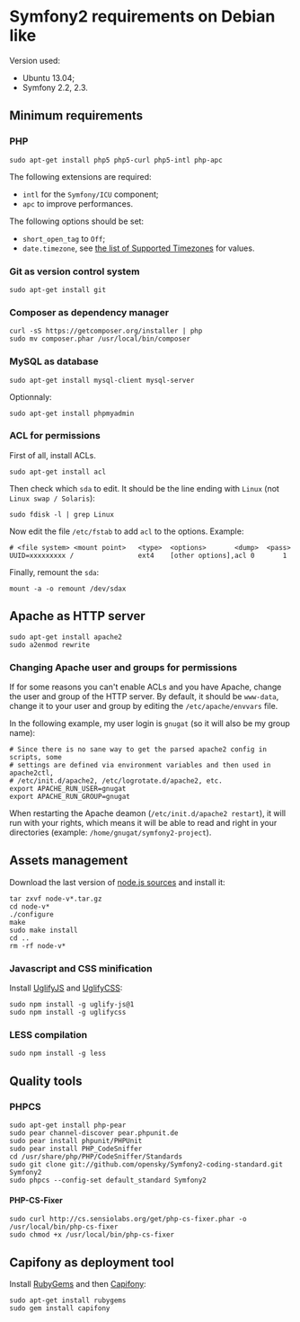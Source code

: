 # Symfony2 requirements on Debian like

Version used:

* Ubuntu 13.04;
* Symfony 2.2, 2.3.

## Minimum requirements

### PHP

    sudo apt-get install php5 php5-curl php5-intl php-apc
    
The following extensions are required:

* `intl` for the `Symfony/ICU` component;
* `apc` to improve performances.

The following options should be set:

* `short_open_tag` to `Off`;
* `date.timezone`, see [the list of Supported Timezones](http://fr2.php.net/manual/en/timezones.php) for values.

### Git as version control system

    sudo apt-get install git

### Composer as dependency manager

    curl -sS https://getcomposer.org/installer | php
    sudo mv composer.phar /usr/local/bin/composer

### MySQL as database

    sudo apt-get install mysql-client mysql-server

Optionnaly:

    sudo apt-get install phpmyadmin

### ACL for permissions

First of all, install ACLs.

    sudo apt-get install acl
    
Then check which `sda` to edit. It should be the line ending with `Linux` (not `Linux swap / Solaris`):

    sudo fdisk -l | grep Linux

Now edit the file `/etc/fstab` to add `acl` to the options. Example:

    # <file system> <mount point>   <type>  <options>       <dump>  <pass>
    UUID=xxxxxxxxx /                ext4    [other options],acl 0       1

Finally, remount the `sda`:

    mount -a -o remount /dev/sdax

## Apache as HTTP server

    sudo apt-get install apache2
    sudo a2enmod rewrite

### Changing Apache user and groups for permissions

If for some reasons you can't enable ACLs and you have Apache, change the user and group of the HTTP server.
By default, it should be `www-data`, change it to your user and group by editing the `/etc/apache/envvars` file.

In the following example, my user login is `gnugat` (so it will also be my group name):

    # Since there is no sane way to get the parsed apache2 config in scripts, some
    # settings are defined via environment variables and then used in apache2ctl,
    # /etc/init.d/apache2, /etc/logrotate.d/apache2, etc.
    export APACHE_RUN_USER=gnugat
    export APACHE_RUN_GROUP=gnugat

When restarting the Apache deamon (`/etc/init.d/apache2 restart`), it will run with your rights, which means it will
be able to read and right in your directories (example: `/home/gnugat/symfony2-project`).

## Assets management

Download the last version of [node.js sources](http://nodejs.org/download/) and install it:

    tar zxvf node-v*.tar.gz
    cd node-v*
    ./configure
    make
    sudo make install
    cd ..
    rm -rf node-v*

### Javascript and CSS minification

Install [UglifyJS](https://github.com/mishoo/UglifyJS)
and [UglifyCSS](https://github.com/fmarcia/UglifyCSS):

    sudo npm install -g uglify-js@1
    sudo npm install -g uglifycss

### LESS compilation

    sudo npm install -g less

## Quality tools

### PHPCS

    sudo apt-get install php-pear
    sudo pear channel-discover pear.phpunit.de
    sudo pear install phpunit/PHPUnit
    sudo pear install PHP_CodeSniffer
    cd /usr/share/php/PHP/CodeSniffer/Standards
    sudo git clone git://github.com/opensky/Symfony2-coding-standard.git Symfony2
    sudo phpcs --config-set default_standard Symfony2

#### PHP-CS-Fixer

    sudo curl http://cs.sensiolabs.org/get/php-cs-fixer.phar -o /usr/local/bin/php-cs-fixer
    sudo chmod +x /usr/local/bin/php-cs-fixer

## Capifony as deployment tool

Install [RubyGems](http://rubygems.org/) and then [Capifony](http://capifony.org/):

    sudo apt-get install rubygems
    sudo gem install capifony
